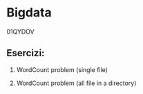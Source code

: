 # Bigdata
01QYDOV

## Esercizi:

1. WordCount problem (single file)

2. WordCount problem (all file in a directory)
